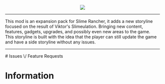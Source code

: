 <p align="center"><img src="https://drive.google.com/uc?export=view&id=1wdsevGD3CST7KrLiCEATuUk3mead8W3I"></p>
<hr>
This mod is an expansion pack for Slime Rancher, it adds a new storyline focused on the result of Viktor's Slimeulation. Bringing new content, features, gadgets, upgrades, and possibly even new areas to the game. This storyline is built with the idea that the player can still update the game and have a side storyline without any issues.
<hr>
# Issues \/ Feature Requests

# Information
